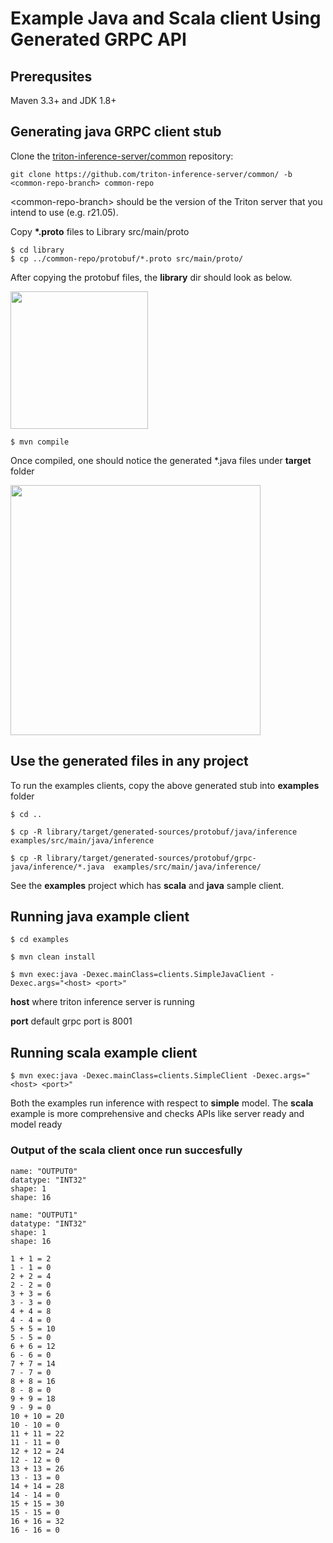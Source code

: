 # Example Java and Scala client Using Generated GRPC API


## Prerequsites
Maven 3.3+ and JDK 1.8+

## Generating java GRPC client stub

Clone the [triton-inference-server/common](https://github.com/triton-inference-server/common/)
repository:

```
git clone https://github.com/triton-inference-server/common/ -b <common-repo-branch> common-repo
```

\<common-repo-branch\> should be the version of the Triton server that you
intend to use (e.g. r21.05).

Copy __*.proto__ files to Library src/main/proto

```
$ cd library
$ cp ../common-repo/protobuf/*.proto src/main/proto/
```

After copying the protobuf files, the __library__ dir should look as below.


<img src="images/proto-files.png" width="220" />

```
$ mvn compile
```
Once compiled, one should notice the generated *.java files under __target__ folder

<img src="images/grpc-stubs.png" width="400" />

## Use the generated files in any project

To run the examples clients, copy the above generated stub into __examples__ folder

```
$ cd ..

$ cp -R library/target/generated-sources/protobuf/java/inference  examples/src/main/java/inference

$ cp -R library/target/generated-sources/protobuf/grpc-java/inference/*.java  examples/src/main/java/inference/

```
See the __examples__ project which has __scala__ and __java__ sample client. 

## Running java example client 

```
$ cd examples

$ mvn clean install 

$ mvn exec:java -Dexec.mainClass=clients.SimpleJavaClient -Dexec.args="<host> <port>"
```

__host__  where triton inference server is running

__port__ default grpc port is 8001

## Running scala example client 

```
$ mvn exec:java -Dexec.mainClass=clients.SimpleClient -Dexec.args="<host> <port>"
```

Both the examples run inference with respect to __simple__ model. The __scala__ example is more comprehensive and checks APIs like server ready and model ready

### Output of the scala client once run succesfully

```
name: "OUTPUT0"
datatype: "INT32"
shape: 1
shape: 16

name: "OUTPUT1"
datatype: "INT32"
shape: 1
shape: 16

1 + 1 = 2
1 - 1 = 0
2 + 2 = 4
2 - 2 = 0
3 + 3 = 6
3 - 3 = 0
4 + 4 = 8
4 - 4 = 0
5 + 5 = 10
5 - 5 = 0
6 + 6 = 12
6 - 6 = 0
7 + 7 = 14
7 - 7 = 0
8 + 8 = 16
8 - 8 = 0
9 + 9 = 18
9 - 9 = 0
10 + 10 = 20
10 - 10 = 0
11 + 11 = 22
11 - 11 = 0
12 + 12 = 24
12 - 12 = 0
13 + 13 = 26
13 - 13 = 0
14 + 14 = 28
14 - 14 = 0
15 + 15 = 30
15 - 15 = 0
16 + 16 = 32
16 - 16 = 0
```
